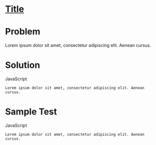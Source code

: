 # [Title](Link)

# Problem

Lorem ipsum dolor sit amet, consectetur adipiscing elit. Aenean cursus.

# Solution

JavaScript

```JS
Lorem ipsum dolor sit amet, consectetur adipiscing elit. Aenean cursus.
```

# Sample Test

JavaScript

```JS
Lorem ipsum dolor sit amet, consectetur adipiscing elit. Aenean cursus.
```
